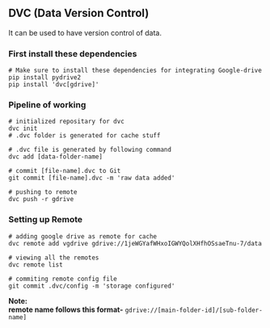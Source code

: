 ## DVC (Data Version Control)

It can be used to have version control of data.

### First install these dependencies

```Dependencies
# Make sure to install these dependencies for integrating Google-drive
pip install pydrive2
pip install 'dvc[gdrive]'
```

### Pipeline of working

```Pipeline
# initialized repositary for dvc
dvc init
# .dvc folder is generated for cache stuff

# .dvc file is generated by following command
dvc add [data-folder-name]

# commit [file-name].dvc to Git
git commit [file-name].dvc -m 'raw data added'

# pushing to remote
dvc push -r gdrive
```

### Setting up Remote

```Remote setup
# adding google drive as remote for cache
dvc remote add vgdrive gdrive://1jeWGYafWHxoIGWYQolXHfhOSsaeTnu-7/data

# viewing all the remotes
dvc remote list

# commiting remote config file
git commit .dvc/config -m 'storage configured'
```

**Note: <br> remote name follows this format-** `gdrive://[main-folder-id]/[sub-folder-name]`

